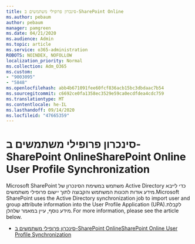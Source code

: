 ```yaml
---
title: סינכרון פרופילי משתמשים ב-SharePoint Online
ms.author: pebaum
author: pebaum
manager: pamgreen
ms.date: 04/21/2020
ms.audience: Admin
ms.topic: article
ms.service: o365-administration
ROBOTS: NOINDEX, NOFOLLOW
localization_priority: Normal
ms.collection: Adm_O365
ms.custom:
- "9003095"
- "5848"
ms.openlocfilehash: abb4b671091fee60fcf836acb15bc3dbdaac7b54
ms.sourcegitcommit: c6692ce0fa1358ec3529e59ca0ecdfdea4cdc759
ms.translationtype: MT
ms.contentlocale: he-IL
ms.lasthandoff: 09/14/2020
ms.locfileid: "47665359"
---
```

# <a name="sharepoint-online-user-profile-synchronization"></a><span data-ttu-id="33141-102">סינכרון פרופילי משתמשים ב-SharePoint Online</span><span class="sxs-lookup"><span data-stu-id="33141-102">SharePoint Online User Profile Synchronization</span></span>

<span data-ttu-id="33141-103">Microsoft SharePoint משתמש במשימת הסינכרון של Active Directory כדי לייבא מידע אודות תכונות המשתמש והקבוצה לתוך יישום פרופילי משתמשים.</span><span class="sxs-lookup"><span data-stu-id="33141-103">Microsoft SharePoint uses the Active Directory synchronization job to import user and group attribute information into the User Profile Application (UPA).</span></span><span data-ttu-id="33141-104">לקבלת מידע נוסף, עיין במאמר שלהלן.</span><span class="sxs-lookup"><span data-stu-id="33141-104"> For more information, please see the article below.</span></span>

- [<span data-ttu-id="33141-105">סינכרון פרופילי משתמשים ב-SharePoint Online</span><span class="sxs-lookup"><span data-stu-id="33141-105">SharePoint Online User Profile Synchronization</span></span>](https://docs.microsoft.com/sharepoint/user-profile-sync)
